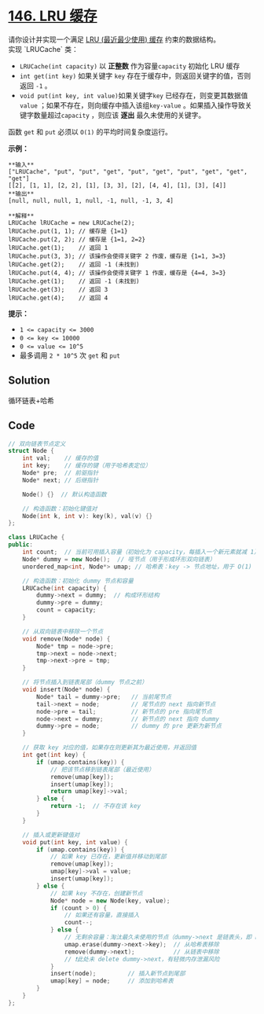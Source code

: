 # [146. LRU 缓存](https://leetcode.cn/problems/lru-cache/description/?envType=study-plan-v2&envId=top-100-liked)

<div class="title__3Vvk">请你设计并实现一个满足 <a href="https://baike.baidu.com/item/LRU" target="_blank">LRU (最近最少使用) 缓存</a> 约束的数据结构。

<div class="title__3Vvk">实现 `LRUCache` 类：

<div class="original__bRMd">

- `LRUCache(int capacity)` 以 **正整数**  作为容量`capacity` 初始化 LRU 缓存
- `int get(int key)` 如果关键字 `key` 存在于缓存中，则返回关键字的值，否则返回 `-1` 。
- `void put(int key, int value)`如果关键字`key` 已经存在，则变更其数据值`value` ；如果不存在，则向缓存中插入该组`key-value` 。如果插入操作导致关键字数量超过`capacity` ，则应该 **逐出**  最久未使用的关键字。

函数 `get` 和 `put` 必须以 `O(1)` 的平均时间复杂度运行。

**示例：** 

```
**输入** 
["LRUCache", "put", "put", "get", "put", "get", "put", "get", "get", "get"]
[[2], [1, 1], [2, 2], [1], [3, 3], [2], [4, 4], [1], [3], [4]]
**输出** 
[null, null, null, 1, null, -1, null, -1, 3, 4]

**解释** 
LRUCache lRUCache = new LRUCache(2);
lRUCache.put(1, 1); // 缓存是 {1=1}
lRUCache.put(2, 2); // 缓存是 {1=1, 2=2}
lRUCache.get(1);    // 返回 1
lRUCache.put(3, 3); // 该操作会使得关键字 2 作废，缓存是 {1=1, 3=3}
lRUCache.get(2);    // 返回 -1 (未找到)
lRUCache.put(4, 4); // 该操作会使得关键字 1 作废，缓存是 {4=4, 3=3}
lRUCache.get(1);    // 返回 -1 (未找到)
lRUCache.get(3);    // 返回 3
lRUCache.get(4);    // 返回 4
```

**提示：** 

- `1 <= capacity <= 3000`
- `0 <= key <= 10000`
- `0 <= value <= 10^5`
- 最多调用 `2 * 10^5` 次 `get` 和 `put`

## Solution

循环链表+哈希

## Code

```c++
// 双向链表节点定义
struct Node {
    int val;    // 缓存的值
    int key;    // 缓存的键（用于哈希表定位）
    Node* pre;  // 前驱指针
    Node* next; // 后继指针

    Node() {}  // 默认构造函数

    // 构造函数：初始化键值对
    Node(int k, int v): key(k), val(v) {}
};

class LRUCache {
public:
    int count;  // 当前可用插入容量（初始化为 capacity，每插入一个新元素就减 1）
    Node* dummy = new Node();  // 哑节点（用于形成环形双向链表）
    unordered_map<int, Node*> umap; // 哈希表：key -> 节点地址，用于 O(1) 查找

    // 构造函数：初始化 dummy 节点和容量
    LRUCache(int capacity) {
        dummy->next = dummy;  // 构成环形结构
        dummy->pre = dummy;
        count = capacity;
    }

    // 从双向链表中移除一个节点
    void remove(Node* node) {
        Node* tmp = node->pre;
        tmp->next = node->next;
        tmp->next->pre = tmp;
    }

    // 将节点插入到链表尾部（dummy 节点之前）
    void insert(Node* node) {
        Node* tail = dummy->pre;   // 当前尾节点
        tail->next = node;         // 尾节点的 next 指向新节点
        node->pre = tail;          // 新节点的 pre 指向尾节点
        node->next = dummy;        // 新节点的 next 指向 dummy
        dummy->pre = node;         // dummy 的 pre 更新为新节点
    }

    // 获取 key 对应的值，如果存在则更新其为最近使用，并返回值
    int get(int key) {
        if (umap.contains(key)) {
            // 把该节点移到链表尾部（最近使用）
            remove(umap[key]);
            insert(umap[key]);
            return umap[key]->val;
        } else {
            return -1;  // 不存在该 key
        }
    }

    // 插入或更新键值对
    void put(int key, int value) {
        if (umap.contains(key)) {
            // 如果 key 已存在，更新值并移动到尾部
            remove(umap[key]);
            umap[key]->val = value;
            insert(umap[key]);
        } else {
            // 如果 key 不存在，创建新节点
            Node* node = new Node(key, value);
            if (count > 0) {
                // 如果还有容量，直接插入
                count--;
            } else {
                // 无剩余容量：淘汰最久未使用的节点（dummy->next 是链表头，即 LRU）
                umap.erase(dummy->next->key);  // 从哈希表移除
                remove(dummy->next);           // 从链表中移除
                // ❗️此处未 delete dummy->next，有轻微内存泄漏风险
            }
            insert(node);         // 插入新节点到尾部
            umap[key] = node;     // 添加到哈希表
        }
    }
};

```

